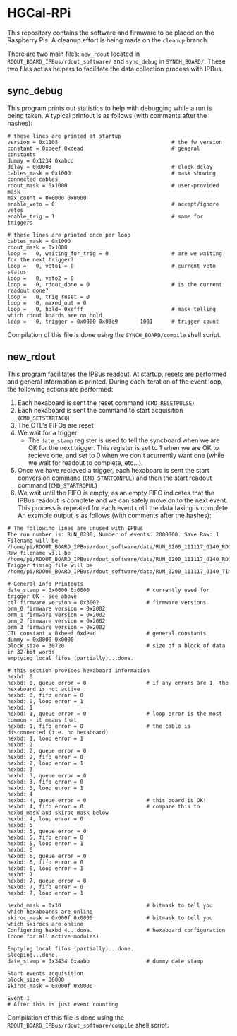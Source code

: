 # HGCal-RPi

This repository contains the software and firmware to be placed on the Raspberry Pis.
A cleanup effort is being made on the `cleanup` branch.

There are two main files: `new_rdout` located in `RDOUT_BOARD_IPBus/rdout_software/` and `sync_debug` in `SYNCH_BOARD/`.
These two files act as helpers to facilitate the data collection process with IPBus.

## sync\_debug
This program prints out statistics to help with debugging while a run is being taken.
A typical printout is as follows (with comments after the hashes):
```
# these lines are printed at startup
version = 0x1105                                    # the fw version
constant = 0xbeef 0xdead                            # general constants
dummy = 0x1234 0xabcd
delay = 0x0008                                      # clock delay
cables_mask = 0x1000                                # mask showing connected cables
rdout_mask = 0x1000                                 # user-provided mask
max_count = 0x0000 0x0000
enable_veto = 0                                     # accept/ignore vetos
enable_trig = 1                                     # same for triggers

# these lines are printed once per loop
cables_mask = 0x1000
rdout_mask = 0x1000
loop =   0, waiting_for_trig = 0                    # are we waiting for the next trigger?
loop =   0, veto1 = 0                               # current veto status
loop =   0, veto2 = 0
loop =   0, rdout_done = 0                          # is the current readout done?
loop =   0, trig_reset = 0
loop =   0, maxed_out = 0
loop =   0, hold= 0xefff                            # mask telling which rdout boards are on hold
loop =   0, trigger = 0x0000 0x03e9       1001      # trigger count
```
Compilation of this file is done using the `SYNCH_BOARD/compile` shell script.

## new\_rdout
This program facilitates the IPBus readout.
At startup, resets are performed and general information is printed.
During each iteration of the event loop, the following actions are performed:
1. Each hexaboard is sent the reset command (`CMD_RESETPULSE`)
2. Each hexaboard is sent the command to start acquisition (`CMD_SETSTARTACQ`)
3. The CTL's FIFOs are reset
4. We wait for a trigger
    - The `date_stamp` register is used to tell the syncboard when we are OK for the next trigger. This register is set to 1 when we are OK to recieve one, and set to 0 when we don't acurrently want one (while we wait for readout to complete, etc...).
5. Once we have recieved a trigger, each hexaboard is sent the start conversion command (`CMD_STARTCONPUL`) and then the start readout command (`CMD_STARTROPUL`)
6. We wait until the FIFO is empty, as an empty FIFO indicates that the IPBus readout is complete and we can safely move on to the next event.
This process is repeated for each event until the data taking is complete.
An example output is as follows (with comments after the hashes):
```
# The following lines are unused with IPBus
The run number is: RUN_0200, Number of events: 2000000. Save Raw: 1 
Filename will be /home/pi/RDOUT_BOARD_IPBus/rdout_software/data/RUN_0200_111117_0140_RDOUT3.txt
Raw filename will be /home/pi/RDOUT_BOARD_IPBus/rdout_software/data/RUN_0200_111117_0140_RDOUT3.raw
Trigger timing file will be /home/pi/RDOUT_BOARD_IPBus/rdout_software/data/RUN_0200_111117_0140_TIMING_RDOUT3.txt

# General Info Printouts
date_stamp = 0x0000 0x0000                  # currently used for trigger OK - see above
ctl firmware version = 0x3002               # firmware versions
orm_0 firmware version = 0x2002
orm_1 firmware version = 0x2002
orm_2 firmware version = 0x2002
orm_3 firmware version = 0x2002
CTL constant = 0xbeef 0xdead                # general constants
dummy = 0x0000 0x0000
block_size = 30720                          # size of a block of data in 32-bit words
emptying local fifos (partially)...done.

# this section provides hexaboard information
hexbd: 0
hexbd: 0, queue error = 0                   # if any errors are 1, the hexaboard is not active
hexbd: 0, fifo error = 0
hexbd: 0, loop error = 1
hexbd: 1
hexbd: 1, queue error = 0                   # loop error is the most common - it means that
hexbd: 1, fifo error = 0                    # the cable is disconnected (i.e. no hexaboard)
hexbd: 1, loop error = 1
hexbd: 2
hexbd: 2, queue error = 0
hexbd: 2, fifo error = 0
hexbd: 2, loop error = 1
hexbd: 3
hexbd: 3, queue error = 0
hexbd: 3, fifo error = 0
hexbd: 3, loop error = 1
hexbd: 4
hexbd: 4, queue error = 0                   # this board is OK!
hexbd: 4, fifo error = 0                    # compare this to hexbd_mask and skiroc_mask below
hexbd: 4, loop error = 0
hexbd: 5
hexbd: 5, queue error = 0
hexbd: 5, fifo error = 0
hexbd: 5, loop error = 1
hexbd: 6
hexbd: 6, queue error = 0
hexbd: 6, fifo error = 0
hexbd: 6, loop error = 1
hexbd: 7
hexbd: 7, queue error = 0
hexbd: 7, fifo error = 0
hexbd: 7, loop error = 1

hexbd_mask = 0x10                           # bitmask to tell you which hexaboards are online
skiroc_mask = 0x000f 0x0000                 # bitmask to tell you which skirocs are online
Configuring hexbd 4...done.                 # hexaboard configuration (done for all active modules)

Emptying local fifos (partially)...done.
Sleeping...done.
date_stamp = 0x3434 0xaabb                  # dummy date stamp

Start events acquisition
block_size = 30000
skiroc_mask = 0x000f 0x0000

Event 1
# After this is just event counting
``` 
Compilation of this file is done using the `RDOUT_BOARD_IPBus/rdout_software/compile` shell script.
